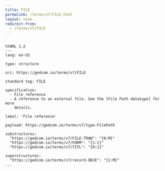 ```yaml
---
title: FILE
permalink: /terms/v7/FILE.html
layout: none
redirect-from:
  - /terms/v7/FILE
...
```


```

%YAML 1.2
---
lang: en-US

type: structure

uri: https://gedcom.io/terms/v7/FILE

standard tag: FILE

specification:
  - File reference
  - A reference to an external file. See the [File Path datatype] for more
    details.

label: 'File reference'

payload: https://gedcom.io/terms/v7/type-FilePath

substructures:
  "https://gedcom.io/terms/v7/FILE-TRAN": "{0:M}"
  "https://gedcom.io/terms/v7/FORM": "{1:1}"
  "https://gedcom.io/terms/v7/TITL": "{0:1}"

superstructures:
  "https://gedcom.io/terms/v7/record-OBJE": "{1:M}"
...

```
